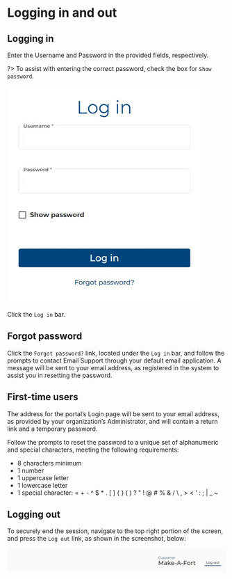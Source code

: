 # Logging in and out

## Logging in
Enter the Username and Password in the provided fields, respectively. 

?> To assist with entering the correct password, check the box for `Show password`.

<img src="images/log-in.jpg" alt="drawing" height="500px"/>

Click the `Log in` bar.

## Forgot password
Click the `Forgot password?` link, located under the `Log in` bar, and follow the prompts to contact Email Support through your default email application. A message will be sent to your email address, as registered in the system to assist you in resetting the password.

## First-time users
The address for the portal’s Login page will be sent to your email address, as provided by your organization’s Administrator, and will contain a return link and a temporary password.

Follow the prompts to reset the password to a unique set of alphanumeric and special characters, meeting the following requirements:

* 8 characters minimum
* 1 number
* 1 uppercase letter
* 1 lowercase letter
* 1 special character: = + - ^ $ * . [ ] { } ( ) ? " ! @ # % & / \ , > < ' : ; | _ ~

## Logging out
To securely end the session, navigate to the top right portion of the screen, and press the `Log out` link, as
shown in the screenshot, below:

<img src="images/log-out.jpg" alt="log out screenshot"/>





